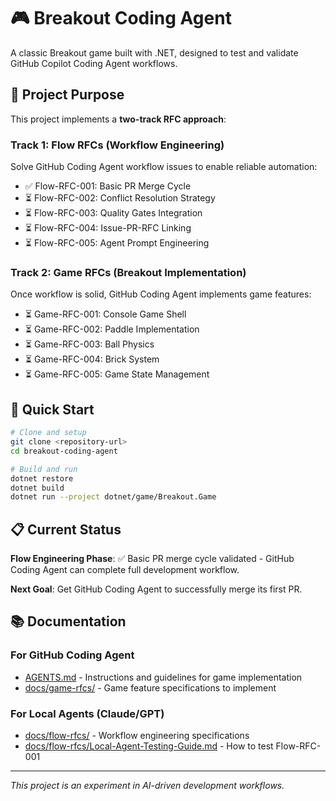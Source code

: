 # 🎮 Breakout Coding Agent

A classic Breakout game built with .NET, designed to test and validate GitHub Copilot Coding Agent workflows.

## 🤖 Project Purpose

This project implements a **two-track RFC approach**:

### **Track 1: Flow RFCs (Workflow Engineering)**
Solve GitHub Coding Agent workflow issues to enable reliable automation:
- ✅ Flow-RFC-001: Basic PR Merge Cycle
- ⏳ Flow-RFC-002: Conflict Resolution Strategy  
- ⏳ Flow-RFC-003: Quality Gates Integration
- ⏳ Flow-RFC-004: Issue-PR-RFC Linking
- ⏳ Flow-RFC-005: Agent Prompt Engineering

### **Track 2: Game RFCs (Breakout Implementation)**
Once workflow is solid, GitHub Coding Agent implements game features:
- ⏳ Game-RFC-001: Console Game Shell
- ⏳ Game-RFC-002: Paddle Implementation
- ⏳ Game-RFC-003: Ball Physics
- ⏳ Game-RFC-004: Brick System
- ⏳ Game-RFC-005: Game State Management

## 🚀 Quick Start

```bash
# Clone and setup
git clone <repository-url>
cd breakout-coding-agent

# Build and run
dotnet restore
dotnet build
dotnet run --project dotnet/game/Breakout.Game
```

## 📋 Current Status

**Flow Engineering Phase**: ✅ Basic PR merge cycle validated - GitHub Coding Agent can complete full development workflow.

**Next Goal**: Get GitHub Coding Agent to successfully merge its first PR.

## 📚 Documentation

### **For GitHub Coding Agent**
- [AGENTS.md](AGENTS.md) - Instructions and guidelines for game implementation
- [docs/game-rfcs/](docs/game-rfcs/) - Game feature specifications to implement

### **For Local Agents (Claude/GPT)**
- [docs/flow-rfcs/](docs/flow-rfcs/) - Workflow engineering specifications
- [docs/flow-rfcs/Local-Agent-Testing-Guide.md](docs/flow-rfcs/Local-Agent-Testing-Guide.md) - How to test Flow-RFC-001

---

*This project is an experiment in AI-driven development workflows.*